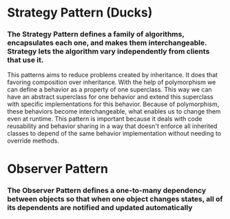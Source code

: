 # Strategy Pattern (Ducks)
### The Strategy Pattern defines a family of algorithms, encapsulates each one, and makes them interchangeable. Strategy lets the algorithm vary independently from clients that use it.
This patterns aims to reduce problems created by inheritance. It does that favoring composition over inheritance.
With the help of polymorphism we can define a behavior as a property of one superclass. This way we can have an abstract superclass for one behavior and extend this superclass with specific implementations for this behavior.
Because of polymorphism, these behaviors become interchangeable, what enables us to change them even at runtime.
This pattern is important because it deals with code reusability and behavior sharing in a way that doesn't enforce all inherited classes to depend of the same behavior implementation without needing to override methods.

# Observer Pattern
### The Observer Pattern defines a one-to-many dependency between objects so that when one object changes states, all of its dependents are notified and updated automatically
